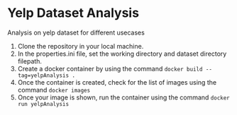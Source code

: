 # Yelp Dataset Analysis
Analysis on yelp dataset for different usecases

1. Clone the repository in your local machine.
2. In the properties.ini file, set the working directory and dataset directory filepath.
3. Create a docker container by using the command 
                                  `docker build --tag=yelpAnalysis .`
4. Once the container is created, check for the list of images using the command
                                  `docker images`
5. Once your image is shown, run the container using the command
                                  `docker run yelpAnalysis`
